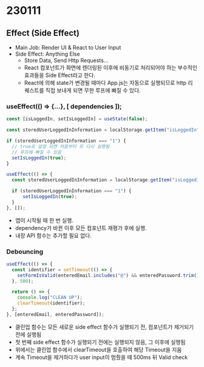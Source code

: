 # 230111

## Effect (Side Effect)

- Main Job: Render UI & React to User Input
- Side Effect: Anything Else
    - Store Data, Send Http Requests...
    - React 컴포넌트가 화면에 렌더링된 이후에
비동기로 처리되어야 하는 부수적인 효과들을 Side Effect라고 한다.
    - React에 의해 state가 변경될 때마다 App.js는 자동으로 실행되므로 http 리퀘스트를 직접 보내게 되면 무한 루프에 빠질 수 있다.

### useEffect(() => {...}, [ dependencies ]);

```javascript
const [isLoggedIn, setIsLoggedIn] = useState(false);

const storedUserLoggedInInformation = localStorage.getItem("isLoggedIn");

if (storedUserLoggedInInformation === "1") {
  // true로 설정 되면 처음부터 또 다시 실행됨
  // 루프에 빠질 수 있음
  setIsLoggedIn(true);
}
```

```javascript
useEffect(() => {
  const storedUserLoggedInInformation = localStorage.getItem("isLoggedIn");

  if (storedUserLoggedInInformation === "1") {
      setIsLoggedIn(true);
  }
}, []);
```
- 앱이 시작될 때 한 번 실행.
- dependency가 바뀐 이후 모든 컴포넌트 재평가 후에 실행.
- 내장 API 함수는 추가할 필요 없다.

### Debouncing

```javascript
useEffect(() => {
  const identifier = setTimeout(() => {
    setFormIsValid(enteredEmail.includes("@") && enteredPassword.trim().length > 6);
  }, 500);

  return () => {
    console.log("CLEAN UP");
    clearTimeout(identifier);
  };
}, [enteredEmail, enteredPassword]);
```
- 클린업 함수는 모든 새로운 side effect 함수가 실행되기 전, 컴포넌트가 제거되기 전에 실행됨
- 첫 번째 side effect 함수가 실행되기 전에는 실행되지 않음, 그 이후에 실행됨
- 위에서는 클린업 함수에서 clearTimeout을 호출하여 해당 Timeout을 지움
- 계속 Timeout을 제거하다가 user input이 멈췄을 때 500ms 뒤 Valid check
